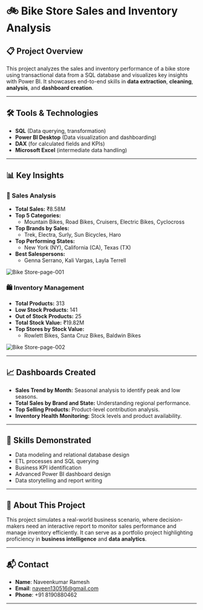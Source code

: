 # 🚲 Bike Store Sales and Inventory Analysis

## 📋 Project Overview

This project analyzes the sales and inventory performance of a bike store using transactional data from a SQL database and visualizes key insights with Power BI.
It showcases end-to-end skills in **data extraction**, **cleaning**, **analysis**, and **dashboard creation**.

---

## 🛠️ Tools & Technologies
- **SQL** (Data querying, transformation)
- **Power BI Desktop** (Data visualization and dashboarding)
- **DAX** (for calculated fields and KPIs)
- **Microsoft Excel** (intermediate data handling)

---

## 📊 Key Insights

### 🚴 Sales Analysis
- **Total Sales:** ₹8.58M
- **Top 5 Categories:**
  - Mountain Bikes, Road Bikes, Cruisers, Electric Bikes, Cyclocross
- **Top Brands by Sales:**
  - Trek, Electra, Surly, Sun Bicycles, Haro
- **Top Performing States:**
  - New York (NY), California (CA), Texas (TX)
- **Best Salespersons:**
  - Genna Serrano, Kali Vargas, Layla Terrell

![Bike Store-page-001](https://github.com/user-attachments/assets/0ba877fa-9c44-45d1-8ec7-269785971040)

### 🛍️ Inventory Management
- **Total Products:** 313
- **Low Stock Products:** 141
- **Out of Stock Products:** 25
- **Total Stock Value:** ₹19.82M
- **Top Stores by Stock Value:**
  - Rowlett Bikes, Santa Cruz Bikes, Baldwin Bikes

![Bike Store-page-002](https://github.com/user-attachments/assets/ab0c2997-7a6b-456d-a36d-bcfcae7d5726)

---

## 📈 Dashboards Created
- **Sales Trend by Month:** Seasonal analysis to identify peak and low seasons.
- **Total Sales by Brand and State:** Understanding regional performance.
- **Top Selling Products:** Product-level contribution analysis.
- **Inventory Health Monitoring:** Stock levels and product availability.

---

## 🌟 Skills Demonstrated
- Data modeling and relational database design
- ETL processes and SQL querying
- Business KPI identification
- Advanced Power BI dashboard design
- Data storytelling and report writing

---

## 📢 About This Project
This project simulates a real-world business scenario, where decision-makers need an interactive report to monitor sales performance and manage inventory efficiently.
It can serve as a portfolio project highlighting proficiency in **business intelligence** and **data analytics**.

---

## 📬 Contact
- **Name**: Naveenkumar Ramesh
- **Email**: naveen130516@gmail.com
- **Phone**: +91 8190880462

---

